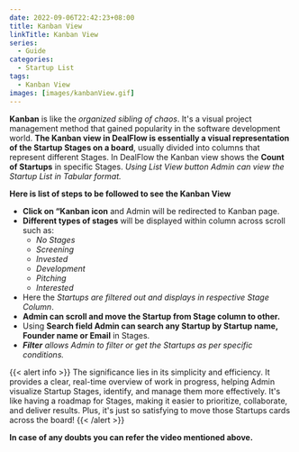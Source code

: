 ```yaml
---
date: 2022-09-06T22:42:23+08:00
title: Kanban View
linkTitle: Kanban View
series:
  - Guide
categories:
  - Startup List
tags:
  - Kanban View
images: [images/kanbanView.gif]
---
```

**Kanban** is like the *organized sibling of chaos*. It's a visual project management method that gained popularity in the software development world. **The Kanban view in DealFlow is essentially a visual representation of the Startup Stages on a board**, usually divided into columns that represent different Stages. In DealFlow the Kanban view shows the **Count of Startups** in specific Stages. *Using List View button Admin can view the Startup List in Tabular format.*

**Here is list of steps to be followed to see the Kanban View**
- **Click on “Kanban icon** and Admin will be redirected to Kanban page.
- **Different types of stages** will be displayed within column across scroll such as:
  - *No Stages*
  - *Screening*
  - *Invested*
  - *Development*
  - *Pitching*
  - *Interested*
- Here the *Startups are filtered out and displays in respective Stage Column*.
-  **Admin can scroll and move the Startup from Stage column to other.**
- Using **Search field Admin can search any Startup by Startup name, Founder name or Email** in Stages.
- ***Filter** allows Admin to filter or get the Startups as per specific conditions.*

{{< alert info >}}
The significance lies in its simplicity and efficiency. It provides a clear, real-time overview of work in progress, helping Admin visualize Startup Stages, identify, and manage them more effectively. It's like having a roadmap for Stages, making it easier to prioritize, collaborate, and deliver results. Plus, it's just so satisfying to move those Startups cards across the board!
{{< /alert >}}

**In case of any doubts you can refer the video mentioned above.**